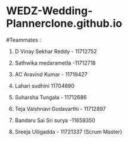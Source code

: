 # WEDZ-Wedding-Plannerclone.github.io
#Teammates :

1. D Vinay Sekhar Reddy - 11712752

2. Sathwika medarametla -11712718

3. AC Aravind Kumar - 11719427

4. Lahari sudhini 11704890

5. Suharsha Tungala - 11712686

6. Teja Vaishnavi Godavarthi - 11712897

7. Bandaru Sai Sri surya -11659350

8. Sreeja Ulligadda - 11721337 (Scrum Master)
